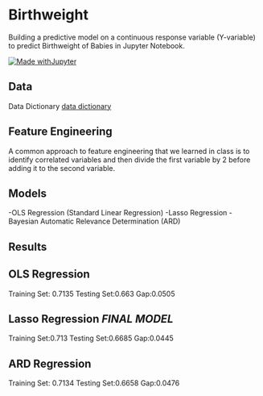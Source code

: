 # Birthweight
Building a predictive model on a continuous response variable (Y-variable) to predict Birthweight of Babies in Jupyter Notebook.

[![Made withJupyter](https://img.shields.io/badge/Made%20with-Jupyter-orange?style=for-the-badge&logo=Jupyter)](https://jupyter.org/try)

## Data
Data Dictionary [data dictionary](https://github.com/emaeda1/Birthweight/blob/main/birthweight_low.xlsx)

## Feature Engineering 
A common approach to feature engineering that we learned in class is to identify correlated variables and then divide the first variable by 2 before adding it to the second variable.

## Models 
-OLS Regression (Standard Linear Regression)
-Lasso Regression
-Bayesian Automatic Relevance Determination (ARD)

## Results

OLS Regression
----------------------------------

Training Set: 0.7135
Testing Set:0.663
Gap:0.0505

Lasso Regression ***FINAL MODEL***
----------------------------------

Training Set:0.713
Testing Set:0.6685
Gap:0.0445

ARD Regression
----------------------------------
Training Set: 0.7134
Testing Set:0.6658
Gap:0.0476
